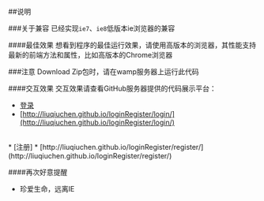 ##说明
<br/>

###关于兼容
已经实现`ie7`、`ie8`低版本ie浏览器的兼容
<br/>

####最佳效果
想看到程序的最佳运行效果，请使用高版本的浏览器，其性能支持最新的前端方法和属性，比如高版本的Chrome浏览器
<br/>

###注意
Download Zip包时，请在wamp服务器上运行此代码

####交互效果
交互效果请查看GitHub服务器提供的代码展示平台：
* [登录](http://liuqiuchen.github.io/loginRegister/login/)
* [http://liuqiuchen.github.io/loginRegister/login/](http://liuqiuchen.github.io/loginRegister/login/)
 <br/>
* [注册]
* [http://liuqiuchen.github.io/loginRegister/register/](http://liuqiuchen.github.io/loginRegister/register/)

####再次好意提醒
* 珍爱生命，远离IE

